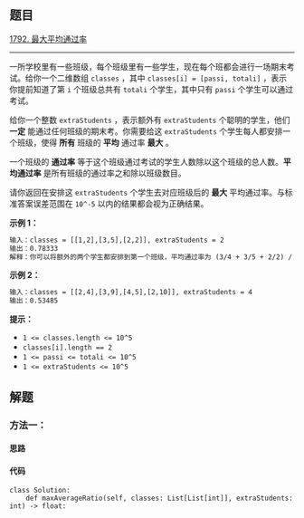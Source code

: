 ## 题目

[1792. 最大平均通过率](https://leetcode.cn/problems/maximum-average-pass-ratio/)

---

一所学校里有一些班级，每个班级里有一些学生，现在每个班都会进行一场期末考试。给你一个二维数组 `classes` ，其中 `classes[i] = [passi, totali]` ，表示你提前知道了第 `i` 个班级总共有 `totali` 个学生，其中只有 `passi` 个学生可以通过考试。

给你一个整数 `extraStudents` ，表示额外有 `extraStudents` 个聪明的学生，他们 **一定** 能通过任何班级的期末考。你需要给这 `extraStudents` 个学生每人都安排一个班级，使得 **所有** 班级的 **平均** 通过率 **最大** 。

一个班级的 **通过率** 等于这个班级通过考试的学生人数除以这个班级的总人数。**平均通过率** 是所有班级的通过率之和除以班级数目。

请你返回在安排这 `extraStudents` 个学生去对应班级后的 **最大** 平均通过率。与标准答案误差范围在 `10^-5` 以内的结果都会视为正确结果。



**示例 1：**

```txt
输入：classes = [[1,2],[3,5],[2,2]], extraStudents = 2
输出：0.78333
解释：你可以将额外的两个学生都安排到第一个班级，平均通过率为 (3/4 + 3/5 + 2/2) / 3 = 0.78333 。
```

**示例 2：**

```txt
输入：classes = [[2,4],[3,9],[4,5],[2,10]], extraStudents = 4
输出：0.53485
```


**提示：**

-   `1 <= classes.length <= 10^5`
-   `classes[i].length == 2`
-   `1 <= passi <= totali <= 10^5`
-   `1 <= extraStudents <= 10^5`



## 解题

### 方法一：

#### 思路



#### 代码

```python3
class Solution:
    def maxAverageRatio(self, classes: List[List[int]], extraStudents: int) -> float:
```
